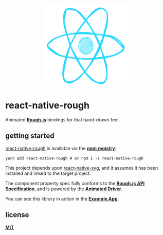 <p align="center">
  <img src="./public/logo.png" alt="react-native-roughjs" width="256" height="256" />
</p>

# react-native-rough
Animated [**Rough.js**](https://roughjs.com/) bindings for that hand-drawn feel.

## getting started

[react-native-rough](https://github.com/cawfree/react-native-rough) is available via the [**npm registry**](https://www.npmjs.com/):

```
yarn add react-native-rough # or npm i -s react-native-rough
```

This project depends upon [react-native-svg](https://github.com/react-native-community/react-native-svg), and it assumes it has been installed and linked to the target project.

The component property spec fully conforms to the [**Rough.js API Specification**](https://github.com/pshihn/rough/wiki), and is powered by the [**Animated Driver**](https://reactnative.dev/docs/animated).

You can see this library in action in the [**Example App**](./example/App.js).

## license
[**MIT**](./LICENSE.md)
